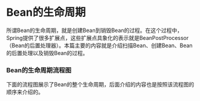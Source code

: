 # Bean的生命周期

所谓Bean的生命周期，就是创建Bean到销毁Bean的过程。在这个过程中，Spring提供了很多扩展点，这些扩展点具象化的表示就是BeanPostProcessor（Bean的后置处理器）。本篇主要的内容就是介绍扫描Bean、创建Bean、Bean的后置处理以及销毁Bean的过程。

### Bean的生命周期流程图

下面的流程图展示了Bean的整个生命周期，后面介绍的内容也是按照该流程图的顺序来介绍的。

